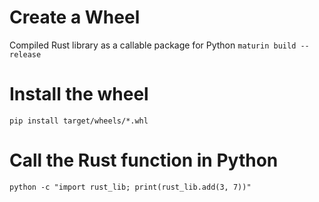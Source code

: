 # Create a Wheel
Compiled Rust library as a callable package for Python 
``maturin build --release``


# Install the wheel 
``pip install target/wheels/*.whl``

# Call the Rust function in Python
``python -c "import rust_lib; print(rust_lib.add(3, 7))"``